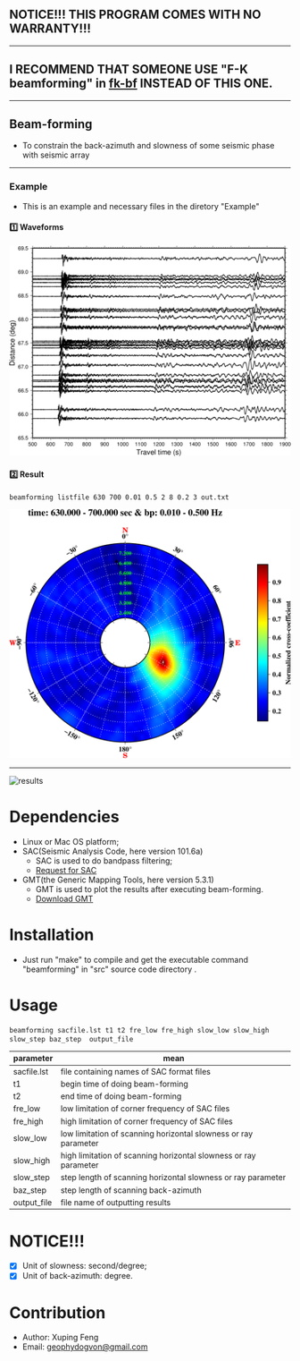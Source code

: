 ## NOTICE!!! THIS PROGRAM COMES WITH NO WARRANTY!!!
***

## I RECOMMEND THAT SOMEONE USE "F-K beamforming" in [fk-bf](https://github.com/geophydog/Beamforming_in_frequency_domain/) INSTEAD OF THIS ONE.
***

## Beam-forming
- To constrain the back-azimuth and slowness of some seismic phase with seismic array

***

### Example
- This is an example and necessary files in the diretory "Example" 
#### :one: Waveforms
![Waveform](https://github.com/geophydog/Beamforming_in_time_domain/blob/master/images/Waveforms.png)
#### :two: Result
```
beamforming listfile 630 700 0.01 0.5 2 8 0.2 3 out.txt
```
![EXAMPLE](https://github.com/geophydog/Beamforming_in_time_domain/blob/master/images/630.000-700.000.png)

***

![results](https://github.com/geophydog/Beamforming_in_time_domain/blob/master/images/Results.jpg)
# Dependencies
- Linux or Mac OS platform;  
-  SAC(Seismic Analysis Code, here version 101.6a)  
      - SAC is used to do bandpass filtering;
      - [Request for SAC](http://ds.iris.edu/ds/nodes/dmc/forms/sac/)
-  GMT(the Generic Mapping Tools, here version 5.3.1)  
      - GMT is used to plot the results after executing beam-forming.
      - [Download GMT](http://gmt.soest.hawaii.edu/projects/gmt/wiki/Download)
# Installation
- Just run "make" to compile and get the executable command "beamforming" in "src" source code directory .
# Usage
```
beamforming sacfile.lst t1 t2 fre_low fre_high slow_low slow_high slow_step baz_step  output_file 
```

| parameter |  mean |
| --------- | ----- |
| sacfile.lst| file containing names of SAC format files |
|     t1     |     begin time of doing beam-forming      |
|     t2     |     end time of doing beam-forming        |
|  fre_low   |low limitation of corner frequency of SAC files |
|  fre_high  |high limitation of corner frequency of SAC files |
|  slow_low  |low limitation of scanning horizontal slowness or ray parameter|
|  slow_high |high limitation of scanning horizontal slowness or ray parameter|
|  slow_step | step length of scanning horizontal slowness or ray parameter|
|  baz_step | step length of scanning back-azimuth |
| output_file | file name of outputting results |

# NOTICE!!!
- [x] Unit of slowness: second/degree;
- [x] Unit of back-azimuth: degree.
# Contribution
-  Author: Xuping Feng
- Email: geophydogvon@gmail.com
